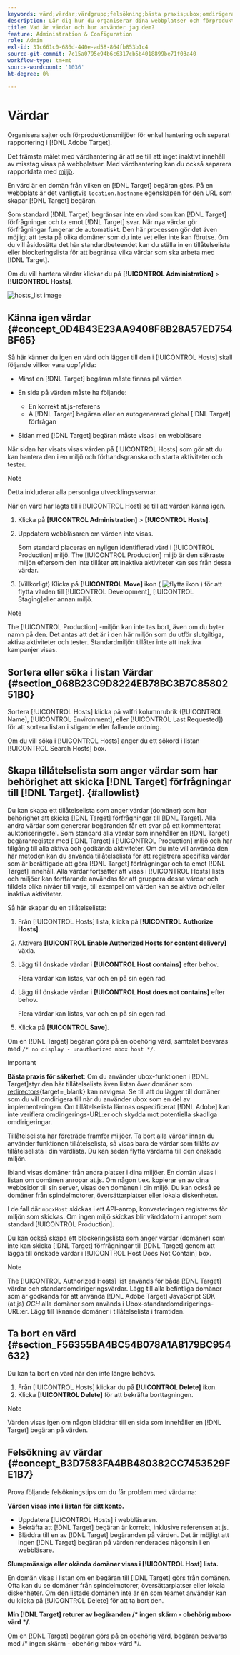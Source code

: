 ```yaml
---
keywords: värd;värdar;värdgrupp;felsökning;bästa praxis;ubox;omdirigera;omdirigera;vitlista;tillåtelselista;svartlista;blockeringslista
description: Lär dig hur du organiserar dina webbplatser och förproduktionsmiljöer för enkel hantering och separat rapportering i Adobe Target.
title: Vad är värdar och hur använder jag dem?
feature: Administration & Configuration
role: Admin
exl-id: 31c661c0-686d-440e-ad58-864fb853b1c4
source-git-commit: 7c15a0795e94b6c6317cb5b4018899be71f03a40
workflow-type: tm+mt
source-wordcount: '1036'
ht-degree: 0%

---
```


# Värdar

Organisera sajter och förproduktionsmiljöer för enkel hantering och separat rapportering i [!DNL Adobe Target].

Det främsta målet med värdhantering är att se till att inget inaktivt innehåll av misstag visas på webbplatser. Med värdhantering kan du också separera rapportdata med [miljö](/help/main/administrating-target/environments.md).

En värd är en domän från vilken en [!DNL Target] begäran görs. På en webbplats är det vanligtvis `location.hostname` egenskapen för den URL som skapar [!DNL Target] begäran.

Som standard [!DNL Target] begränsar inte en värd som kan [!DNL Target] förfrågningar och ta emot [!DNL Target] svar. När nya värdar gör förfrågningar fungerar de automatiskt. Den här processen gör det även möjligt att testa på olika domäner som du inte vet eller inte kan förutse. Om du vill åsidosätta det här standardbeteendet kan du ställa in en tillåtelselista eller blockeringslista för att begränsa vilka värdar som ska arbeta med [!DNL Target].

Om du vill hantera värdar klickar du på **[!UICONTROL Administration]** > **[!UICONTROL Hosts]**.

![hosts_list image](assets/hosts_list.png)

## Känna igen värdar {#concept_0D4B43E23AA9408F8B28A57ED754BF65}

Så här känner du igen en värd och lägger till den i [!UICONTROL Hosts] skall följande villkor vara uppfyllda:

* Minst en [!DNL Target] begäran måste finnas på värden
* En sida på värden måste ha följande:

   * En korrekt at.js-referens
   * A [!DNL Target] begäran eller en autogenererad global [!DNL Target] förfrågan

* Sidan med [!DNL Target] begäran måste visas i en webbläsare

När sidan har visats visas värden på [!UICONTROL Hosts] som gör att du kan hantera den i en miljö och förhandsgranska och starta aktiviteter och tester.

>[!NOTE]
>
>Detta inkluderar alla personliga utvecklingsservrar.

När en värd har lagts till i [!UICONTROL Host] se till att värden känns igen.

1. Klicka på **[!UICONTROL Administration]** > **[!UICONTROL Hosts]**.
1. Uppdatera webbläsaren om värden inte visas.

   Som standard placeras en nyligen identifierad värd i [!UICONTROL Production] miljö. The [!UICONTROL Production] miljö är den säkraste miljön eftersom den inte tillåter att inaktiva aktiviteter kan ses från dessa värdar.

1. (Villkorligt) Klicka på **[!UICONTROL Move]** ikon ( ![flytta ikon](/help/main/administrating-target/assets/icon-move.png) ) för att flytta värden till [!UICONTROL Development], [!UICONTROL Staging]eller annan miljö.

>[!NOTE]
>
>The [!UICONTROL Production] -miljön kan inte tas bort, även om du byter namn på den. Det antas att det är i den här miljön som du utför slutgiltiga, aktiva aktiviteter och tester. Standardmiljön tillåter inte att inaktiva kampanjer visas.

## Sortera eller söka i listan Värdar {#section_068B23C9D8224EB78BC3B7C8580251B0}

Sortera [!UICONTROL Hosts] klicka på valfri kolumnrubrik ([!UICONTROL Name], [!UICONTROL Environment], eller [!UICONTROL Last Requested]) för att sortera listan i stigande eller fallande ordning.

Om du vill söka i [!UICONTROL Hosts] anger du ett sökord i listan [!UICONTROL Search Hosts] box.

## Skapa tillåtelselista som anger värdar som har behörighet att skicka [!DNL Target] förfrågningar till [!DNL Target]. {#allowlist}

Du kan skapa ett tillåtelselista som anger värdar (domäner) som har behörighet att skicka [!DNL Target] förfrågningar till [!DNL Target]. Alla andra värdar som genererar begäranden får ett svar på ett kommenterat auktoriseringsfel. Som standard alla värdar som innehåller en [!DNL Target] begäranregister med [!DNL Target] i [!UICONTROL Production] miljö och har tillgång till alla aktiva och godkända aktiviteter. Om du inte vill använda den här metoden kan du använda tillåtelselista för att registrera specifika värdar som är berättigade att göra [!DNL Target] förfrågningar och ta emot [!DNL Target] innehåll. Alla värdar fortsätter att visas i [!UICONTROL Hosts] lista och miljöer kan fortfarande användas för att gruppera dessa värdar och tilldela olika nivåer till varje, till exempel om värden kan se aktiva och/eller inaktiva aktiviteter.

Så här skapar du en tillåtelselista:

1. Från [!UICONTROL Hosts] lista, klicka på **[!UICONTROL Authorize Hosts]**.
1. Aktivera **[!UICONTROL Enable Authorized Hosts for content delivery]** växla.
1. Lägg till önskade värdar i **[!UICONTROL Host contains]** efter behov.

   Flera värdar kan listas, var och en på sin egen rad.

1. Lägg till önskade värdar i **[!UICONTROL Host does not contains]** efter behov.

   Flera värdar kan listas, var och en på sin egen rad.

1. Klicka på **[!UICONTROL Save]**.

Om en [!DNL Target] begäran görs på en obehörig värd, samtalet besvaras med `/* no display - unauthorized mbox host */`.

>[!IMPORTANT]
>
>**Bästa praxis för säkerhet**: Om du använder ubox-funktionen i [!DNL Target]styr den här tillåtelselista även listan över domäner som [redirectors](https://experienceleague.corp.adobe.com/docs/target-dev/developer/implement-email/working-with-redirectors.html){target=_blank} kan navigera. Se till att du lägger till domäner som du vill omdirigera till när du använder ubox som en del av implementeringen. Om tillåtelselista lämnas ospecificerat [!DNL Adobe] kan inte verifiera omdirigerings-URL:er och skydda mot potentiella skadliga omdirigeringar.
>
>Tillåtelselista har företräde framför miljöer. Ta bort alla värdar innan du använder funktionen tillåtelselista, så visas bara de värdar som tillåts av tillåtelselista i din värdlista. Du kan sedan flytta värdarna till den önskade miljön.

Ibland visas domäner från andra platser i dina miljöer. En domän visas i listan om domänen anropar at.js. Om någon t.ex. kopierar en av dina webbsidor till sin server, visas den domänen i din miljö. Du kan också se domäner från spindelmotorer, översättarplatser eller lokala diskenheter.

I de fall där `mboxHost` skickas i ett API-anrop, konverteringen registreras för miljön som skickas. Om ingen miljö skickas blir värddatorn i anropet som standard [!UICONTROL Production].

Du kan också skapa ett blockeringslista som anger värdar (domäner) som inte kan skicka [!DNL Target] förfrågningar till [!DNL Target] genom att lägga till önskade värdar i [!UICONTROL Host Does Not Contain] box.

>[!NOTE]
>
>The [!UICONTROL Authorized Hosts] list används för båda [!DNL Target] värdar och standardomdirigeringsvärdar. Lägg till alla befintliga domäner som är godkända för att använda [!DNL Adobe Target] JavaScript SDK (at.js) *OCH* alla domäner som används i Ubox-standardomdirigerings-URL:er. Lägg till liknande domäner i tillåtelselista i framtiden.

## Ta bort en värd {#section_F56355BA4BC54B078A1A8179BC954632}

Du kan ta bort en värd när den inte längre behövs.

1. Från [!UICONTROL Hosts] klickar du på **[!UICONTROL Delete]** ikon.
1. Klicka **[!UICONTROL Delete]** för att bekräfta borttagningen.

>[!NOTE]
>
>Värden visas igen om någon bläddrar till en sida som innehåller en [!DNL Target] begäran på värden.

## Felsökning av värdar {#concept_B3D7583FA4BB480382CC7453529FE1B7}

Prova följande felsökningstips om du får problem med värdarna:

**Värden visas inte i listan för ditt konto.**

* Uppdatera [!UICONTROL Hosts] i webbläsaren.
* Bekräfta att [!DNL Target] begäran är korrekt, inklusive referensen at.js.
* Bläddra till en av [!DNL Target] begäranden på värden. Det är möjligt att ingen [!DNL Target] begäran på värden renderades någonsin i en webbläsare.

**Slumpmässiga eller okända domäner visas i [!UICONTROL Host] lista.**

En domän visas i listan om en begäran till [!DNL Target] görs från domänen. Ofta kan du se domäner från spindelmotorer, översättarplatser eller lokala diskenheter. Om den listade domänen inte är en som teamet använder kan du klicka på [!UICONTROL Delete] för att ta bort den.

**Min [!DNL Target] returer av begäranden /&#42; ingen skärm - obehörig mbox-värd &#42;/.**

Om en [!DNL Target] begäran görs på en obehörig värd, begäran besvaras med /&#42; ingen skärm - obehörig mbox-värd &#42;/.
